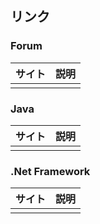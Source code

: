 ## リンク

### Forum
| サイト | 説明 |
|:---:|:---:|
|  |  |

### Java
| サイト | 説明 |
|:---:|:---:|
|  |  |

### .Net Framework
| サイト | 説明 |
|:---:|:---:|
|  |  |